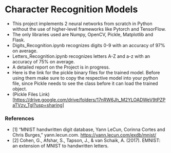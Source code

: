 # Character Recognition Models
- This project implements 2 neural networks from scratch in Python without the use of higher-level frameworks like Pytorch and TensorFlow.
- The only libraries used are Numpy, OpenCV, Pickle, Matplotlib and Flask.
- Digits_Recognition.ipynb recognizes digits 0-9 with an accuracy of 97% on average.
- Letters_Recognition.ipynb recognizes letters A-Z and a-z with an accuracy of 75% on average.
- A detailed report on the Project is in progress.
- Here is the link for the pickle binary files for the trained model. Before using them make sure to copy the respective model into your python file, since Pickle needs to see the class before it can load the trained object.
- (Pickle Files Link)[https://drive.google.com/drive/folders/17nRW6Jh_M2YLOADWeV9tPZPaTVzv_Tgl?usp=sharing]

### References
- [1]	“MNIST handwritten digit database, Yann LeCun, Corinna Cortes and Chris Burges,” yann.lecun.com. https://yann.lecun.com/exdb/mnist/
- [2]	Cohen, G., Afshar, S., Tapson, J., & van Schaik, A. (2017). EMNIST: an extension of MNIST to handwritten letters.
